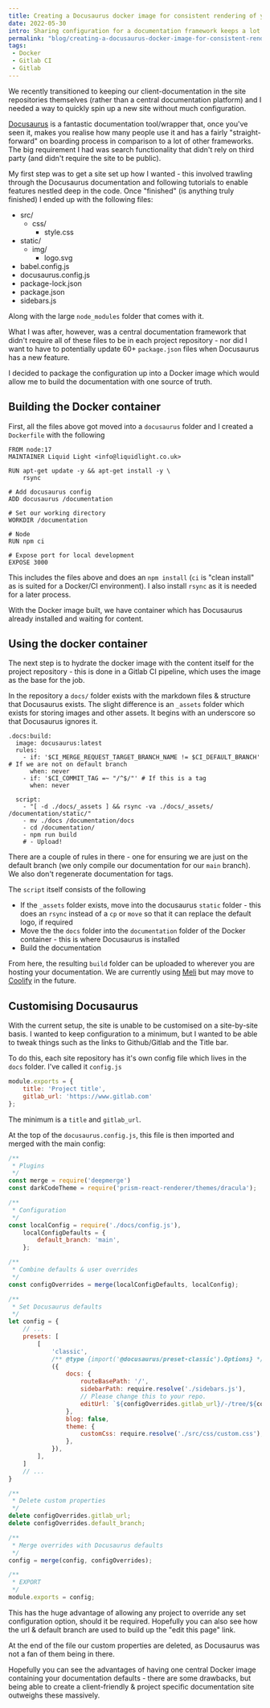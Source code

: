 ```yaml
---
title: Creating a Docusaurus docker image for consistent rendering of your documentation
date: 2022-05-30
intro: Sharing configuration for a documentation framework keeps a lot of noise out of your project repository. This blog explains how we use a Docker image to reduce the friction in writing and displaying documentation
permalink: "blog/creating-a-docusaurus-docker-image-for-consistent-rendering-of-your-documentation/"
tags:
 - Docker
 - Gitlab CI
 - Gitlab
---
```


We recently transitioned to keeping our client-documentation in the site repositories themselves (rather than a central documentation platform) and I needed a way to quickly spin up a new site without much configuration.

[Docusaurus](https://docusaurus.io/) is a fantastic documentation tool/wrapper that, once you've seen it, makes you realise how many people use it and has a fairly "straight-forward" on boarding process in comparison to a lot of other frameworks. The big requirement I had was search functionality that didn't rely on third party (and didn't require the site to be public).

My first step was to get a site set up how I wanted - this involved trawling through the Docusaurus documentation and following tutorials to enable features nestled deep in the code. Once "finished" (is anything truly finished) I ended up with the following files:

- src/
    - css/
        - style.css
- static/
    - img/
        - logo.svg
- babel.config.js
- docusaurus.config.js
- package-lock.json
- package.json
- sidebars.js

Along with the large `node_modules` folder that comes with it.

What I was after, however, was a central documentation framework that didn't require all of these files to be in each project repository - nor did I want to have to potentially update 60+ `package.json` files when Docusaurus has a new feature.

I decided to package the configuration up into a Docker image which would allow me to build the documentation with one source of truth.

## Building the Docker container

First, all the files above got moved into a `docusaurus`  folder and I created a `Dockerfile` with the following

```
FROM node:17
MAINTAINER Liquid Light <info@liquidlight.co.uk>

RUN apt-get update -y && apt-get install -y \
    rsync

# Add docusaurus config
ADD docusaurus /documentation

# Set our working directory
WORKDIR /documentation

# Node
RUN npm ci

# Expose port for local development
EXPOSE 3000
```

This includes the files above and does an `npm install` (`ci` is "clean install" as is suited for a Docker/CI environment). I also install `rsync` as it is needed for a later process.

With the Docker image built, we have container which has Docusaurus already installed and waiting for content.

## Using the docker container

The next step is to hydrate the docker image with the content itself for the project repository - this is done in a Gitlab CI pipeline, which uses the image as the base for the job.

In the repository a `docs/` folder exists with the markdown files & structure that Docusaurus exists. The slight difference is an `_assets` folder which exists for storing images and other assets. It begins with an underscore so that Docusaurus ignores it.

```
.docs:build:
  image: docusaurus:latest
  rules:
    - if: '$CI_MERGE_REQUEST_TARGET_BRANCH_NAME != $CI_DEFAULT_BRANCH' # If we are not on default branch
      when: never
    - if: '$CI_COMMIT_TAG =~ "/^$/"' # If this is a tag
      when: never

  script:
    - "[ -d ./docs/_assets ] && rsync -va ./docs/_assets/ /documentation/static/"
    - mv ./docs /documentation/docs
    - cd /documentation/
    - npm run build
    # - Upload!
```

There are a couple of rules in there - one for ensuring we are just on the default branch (we only compile our documentation for our `main` branch). We also don't regenerate documentation for tags.

The `script` itself consists of the following

- If the `_assets` folder exists, move into the docusaurus `static` folder - this does an `rsync` instead of a `cp` or `move` so that it can replace the default logo, if required
- Move the the `docs` folder into the `documentation` folder of the Docker container - this is where Docusaurus is installed
- Build the documentation

From here, the resulting `build` folder can be uploaded to wherever you are hosting your documentation. We are currently using [Meli](https://github.com/getmeli/meli) but may move to [Coolify](https://github.com/coollabsio/coolify) in the future.

## Customising Docusaurus

With the current setup, the site is unable to be customised on a site-by-site basis. I wanted to keep configuration to a minimum, but I wanted to be able to tweak things such as the links to Github/Gitlab and the Title bar.

To do this, each site repository has it's own config file which lives in the `docs` folder. I've called it `config.js`

```js
module.exports = {
	title: 'Project title',
	gitlab_url: 'https://www.gitlab.com'
};
```

The minimum is a `title` and `gitlab_url`.

At the top of the `docusaurus.config.js`, this file is then imported and merged with the main config:

```js
/**
 * Plugins
 */
const merge = require('deepmerge')
const darkCodeTheme = require('prism-react-renderer/themes/dracula');

/**
 * Configuration
 */
const localConfig = require('./docs/config.js'),
	localConfigDefaults = {
		default_branch: 'main',
	};

/**
 * Combine defaults & user overrides
 */
const configOverrides = merge(localConfigDefaults, localConfig);

/**
 * Set Docusaurus defaults
 */
let config = {
	// ...
	presets: [
		[
			'classic',
			/** @type {import('@docusaurus/preset-classic').Options} */
			({
				docs: {
					routeBasePath: '/',
					sidebarPath: require.resolve('./sidebars.js'),
					// Please change this to your repo.
					editUrl: `${configOverrides.gitlab_url}/-/tree/${configOverrides.default_branch}/`,
				},
				blog: false,
				theme: {
					customCss: require.resolve('./src/css/custom.css'),
				},
			}),
		],
	]
    // ...
}

/**
 * Delete custom properties
 */
delete configOverrides.gitlab_url;
delete configOverrides.default_branch;

/**
 * Merge overrides with Docusaurus defaults
 */
config = merge(config, configOverrides);

/**
 * EXPORT
 */
module.exports = config;
```

This has the huge advantage of allowing any project to override any set configuration option, should it be required. Hopefully you can also see how the url & default branch are used to build up the "edit this page" link.

At the end of the file our custom properties are deleted, as Docusaurus was not a fan of them being in there.

Hopefully you can see the advantages of having one central Docker image containing your documentation defaults - there are some drawbacks, but being able to create a client-friendly & project specific documentation site outweighs these massively.
